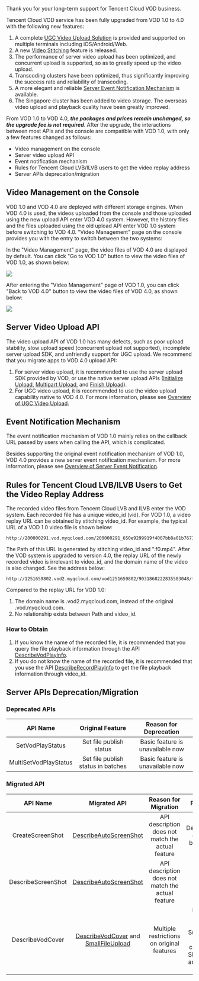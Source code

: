 Thank you for your long-term support for Tencent Cloud VOD business.

Tencent Cloud VOD service has been fully upgraded from VOD 1.0 to 4.0 with the following new features:

1. A complete [UGC Video Upload Solution](/document/product/266/7835) is provided and supported on multiple terminals including iOS/Android/Web.
2. A new [Video Stitching](/document/product/266/7821) feature is released.
3. The performance of server video upload has been optimized, and concurrent upload is supported, so as to greatly speed up the video upload.
4. Transcoding clusters have been optimized, thus significantly improving the success rate and reliability of transcoding.
5. A more elegant and reliable [Server Event Notification Mechanism](/document/product/266/7829) is available.
6. The Singapore cluster has been added to video storage. The overseas video upload and playback quality have been greatly improved.

From VOD 1.0 to VOD 4.0, ***the packages and prices remain unchanged, so the upgrade fee is not required***. After the upgrade, the interactions between most APIs and the console are compatible with VOD 1.0, with only a few features changed as follows:

* Video management on the console
* Server video upload API
* Event notification mechanism
* Rules for Tencent Cloud LVB/ILVB users to get the video replay address
* Server APIs deprecation/migration

## Video Management on the Console

VOD 1.0 and VOD 4.0 are deployed with different storage engines. When VOD 4.0 is used, the videos uploaded from the console and those uploaded using the new upload API enter VOD 4.0 system. However, the history files and the files uploaded using the old upload API enter VOD 1.0 system before switching to VOD 4.0. "Video Management" page on the console provides you with the entry to switch between the two systems:

In the "Video Management" page, the video files of VOD 4.0 are displayed by default. You can click "Go to VOD 1.0" button to view the video files of VOD 1.0, as shown below:

![](//mc.qcloudimg.com/static/img/2b4534a1e35c8a0325c04ce3542b80e8/image.png)


After entering the "Video Management" page of VOD 1.0, you can click "Back to VOD 4.0" button to view the video files of VOD 4.0, as shown below:

![](//mc.qcloudimg.com/static/img/a9d09b0be77e8974d0d7222fb9b3627a/image.png)

## Server Video Upload API

The video upload API of VOD 1.0 has many defects, such as poor upload stability, slow upload speed (concurrent upload not supported), incomplete server upload SDK, and unfriendly support for UGC upload. We recommend that you migrate apps to VOD 4.0 upload API:

1. For server video upload, it is recommended to use the server upload SDK provided by VOD, or use the native server upload APIs ([Initialize Upload](/document/product/266/7809), [Multipart Upload](/document/product/266/7810), and [Finish Upload](/document/product/266/7811)).
2. For UGC video upload, it is recommended to use the video upload capability native to VOD 4.0. For more information, please see [Overview of UGC Video Upload](/document/product/266/7835).

## Event Notification Mechanism
The event notification mechanism of VOD 1.0 mainly relies on the callback URL passed by users when calling the API, which is complicated.

Besides supporting the original event notification mechanism of VOD 1.0, VOD 4.0 provides a new server event notification mechanism. For more information, please see [Overview of Server Event Notification](/document/product/266/7829).

## Rules for Tencent Cloud LVB/ILVB Users to Get the Video Replay Address

The recorded video files from Tencent Cloud LVB and ILVB enter the VOD system. Each recorded file has a unique video_id (vid). For VOD 1.0, a video replay URL can be obtained by stitching video_id. For example, the typical URL of a VOD 1.0 video file is shown below:

```
http://200000291.vod.myqcloud.com/200000291_650e9299919f4007bb8a01b7671f0e20.f0.mp4
```

The Path of this URL is generated by stitching video_id and ".f0.mp4". After the VOD system is upgraded to version 4.0, the replay URL of the newly recorded video is irrelevant to video_id, and the domain name of the video is also changed. See the address below:

```
http://1251659802.vod2.myqcloud.com/vod1251659802/9031868222835583048/f0.flv
```

Compared to the replay URL for VOD 1.0:

1. The domain name is .vod2.myqcloud.com, instead of the original .vod.myqcloud.com.
2. No relationship exists between Path and video_id.
### How to Obtain

1. If you know the name of the recorded file, it is recommended that you query the file playback information through the API [DescribeVodPlayInfo](/document/product/266/1373).
2. If you do not know the name of the recorded file, it is recommended that you use the API [DescribeRecordPlayInfo](/document/product/266/8227) to get the file playback information through video_id.

## Server APIs Deprecation/Migration
### Deprecated APIs
| API Name | Original Feature | Reason for Deprecation |
| :--: | :--: | :--: |
| SetVodPlayStatus | Set file publish status | Basic feature is unavailable now |
| MultiSetVodPlayStatus | Set file publish status in batches | Basic feature is unavailable now |
### Migrated API
| API Name | Migrated API | Reason for Migration | Functional Difference |
| :--: | :--: | :--: | :--:|
| CreateScreenShot | [DescribeAutoScreenShot](/document/product/266/1410) | API description does not match the actual feature | The API DescribeAutoScreenShot does not support the batch query of multiple fileIds |
| DescribeScreenShot | [DescribeAutoScreenShot](/document/product/266/1410) | API description does not match the actual feature | No difference |
| DescribeVodCover | [DescribeVodCover](/document/product/266/8814) and [SmallFileUpload](/document/product/266/8833) | Multiple restrictions on original features | DescribeVodCover is only used to set the cover URLs, while SmallFileUpload is used to upload the actual cover images. Relevant SDK APIs can be called, and the size may not be limited to 1 MB |

